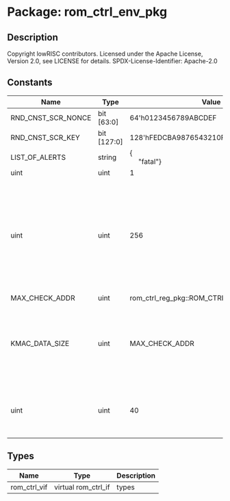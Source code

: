 # Package: rom_ctrl_env_pkg

## Description

Copyright lowRISC contributors.
 Licensed under the Apache License, Version 2.0, see LICENSE for details.
 SPDX-License-Identifier: Apache-2.0
 

## Constants

| Name               | Type        | Value                                         | Description                                                                                                                |
| ------------------ | ----------- | --------------------------------------------- | -------------------------------------------------------------------------------------------------------------------------- |
| RND_CNST_SCR_NONCE | bit [63:0]  | 64'h0123456789ABCDEF                          | parameters                                                                                                                 |
| RND_CNST_SCR_KEY   | bit [127:0] | 128'hFEDCBA9876543210FEDCBA9876543210         |                                                                                                                            |
| LIST_OF_ALERTS     | string      | {<br><span style="padding-left:20px">"fatal"} |                                                                                                                            |
| uint               | uint        | 1                                             |                                                                                                                            |
| uint               | uint        | 256                                           | The top bytes in memory hold the digest KMAC's max digest size is larger than what is required, so declare the size here.  |
| MAX_CHECK_ADDR     | uint        | rom_ctrl_reg_pkg::ROM_CTRL_ROM_SIZE           |                                                                                                                            |
| KMAC_DATA_SIZE     | uint        | MAX_CHECK_ADDR                                | The data for each line in rom up to the digest is padded out to the kmac message width                                     |
| uint               | uint        | 40                                            | The rom width is rounded up to 40 for scrambling symmetry                                                                  |
## Types

| Name         | Type                | Description |
| ------------ | ------------------- | ----------- |
| rom_ctrl_vif | virtual rom_ctrl_if | types       |
